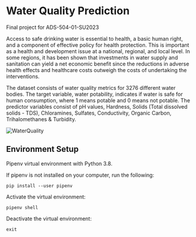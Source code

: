 # Water Quality Prediction
Final project for ADS-504-01-SU2023

Access to safe drinking water is essential to health, a basic human right, and a component of effective policy for health protection. This is important as a health and development issue at a national, regional, and local level. In some regions, it has been shown that investments in water supply and sanitation can yield a net economic benefit since the reductions in adverse health effects and healthcare costs outweigh the costs of undertaking the interventions.

The dataset consists of water quality metrics for 3276 different water bodies. The target variable, water potability, indicates if water is safe for human consumption, where 1 means potable and 0 means not potable. The predictor variables consist of pH values, Hardness, Solids (Total dissolved solids - TDS), Chloramines, Sulfates, Conductivity, Organic Carbon, Trihalomethanes & Turbidity.

![WaterQuality](https://github.com/trevsauer/ADS-504_Machine_Learning_Project/assets/60379514/888c4b62-3862-48d1-981f-737adc173a07)

## Environment Setup
Pipenv virtual environment with Python 3.8.

If pipenv is not installed on your computer, run the following:
```
pip install --user pipenv
```

Activate the virtual environment:
```
pipenv shell
```

Deactivate the virtual environment:
```
exit
```